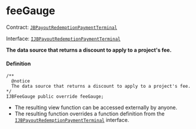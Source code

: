 # feeGauge

Contract: [`JBPayoutRedemptionPaymentTerminal`](/api/contracts/or-abstract/jbpayoutredemptionpaymentterminal/README.md)​‌

Interface: [`IJBPayoutRedemptionPaymentTerminal`](/api/interfaces/ijbpayoutredemptionpaymentterminal.md)

**The data source that returns a discount to apply to a project's fee.**

#### Definition

```
/**
  @notice
  The data source that returns a discount to apply to a project's fee.
*/
IJBFeeGauge public override feeGauge;
```

* The resulting view function can be accessed externally by anyone.
* The resulting function overrides a function definition from the [`IJBPayoutRedemptionPaymentTerminal`](/api/interfaces/ijbpayoutredemptionpaymentterminal.md) interface.

